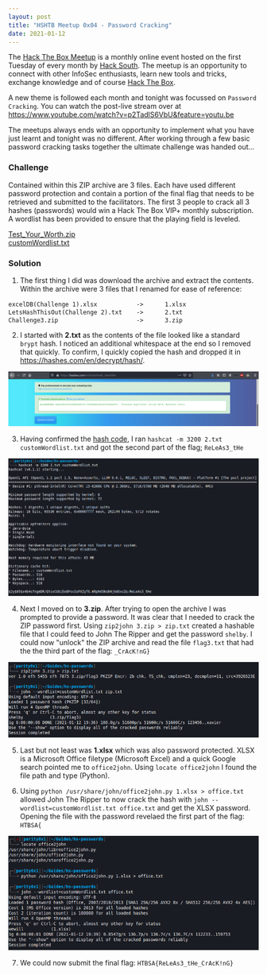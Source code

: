 ```yaml
---
layout: post
title: "HSHTB Meetup 0x04 - Password Cracking"
date: 2021-01-12
---
```


The [Hack The Box Meetup](https://www.meetup.com/Hack-The-Box-Meetup-South-Africa/) is a monthly online event hosted on the first Tuesday of every month by [Hack South](https://hacksouth.africa/). The meetup is an opportunity to connect with other InfoSec enthusiasts, learn new tools and tricks, exchange knowledge and of course [Hack The Box](https://www.hackthebox.eu/).

A new theme is followed each month and tonight was focussed on `Password Cracking`. You can watch the post-live stream over at https://www.youtube.com/watch?v=p2TadlS6VbU&feature=youtu.be

The meetups always ends with an opportunity to implement what you have just learnt and tonight was no different. After working through a few basic password cracking tasks together the ultimate challenge was handed out...

 



### Challenge

Contained within this ZIP archive are 3 files. Each have used different password protection and contain a portion of the final flag that needs to be retrieved and submitted to the facilitators. The first 3 people to crack all 3 hashes (passwords) would win a Hack The Box VIP+ monthly subscription. A wordlist has been provided to ensure that the playing field is leveled.

[Test_Your_Worth.zip](/assets/hshtb/Test_Your_Worth.zip)  
[customWordlist.txt](/assets/hshtb/customWordlist.txt)

### Solution

1. The first thing I did was download the archive and extract the contents. Within the archive were 3 files that I renamed for ease of reference:
```
excelDB(Challenge 1).xlsx           ->      1.xlsx
LetsHashThisOut(Challenge 2).txt    ->      2.txt
Challenge3.zip                      ->      3.zip
```

2. I started with **2.txt** as the contents of the file looked like a standard `brypt` hash. I noticed an additional whitespace at the end so I removed that quickly. To confirm, I quickly copied the hash and dropped it in https://hashes.com/en/decrypt/hash/.

![](/assets/hshtb/hshtb-0x04-01.png)

3. Having confirmed the [hash code](https://hashcat.net/wiki/doku.php?id=example_hashes), I ran `hashcat -m 3200 2.txt customWordlist.txt` and got the second part of the flag; `ReLeAs3_tHe`

![](/assets/hshtb/hshtb-0x04-02.png)

4. Next I moved on to **3.zip**. After trying to open the archive I was prompted to provide a password. It was clear that I needed to crack the ZIP password first. Using `zip2john 3.zip > zip.txt` created a hashable file that I could feed to John The Ripper and get the password `shelby`. I could now "unlock" the ZIP archive and read the file `flag3.txt` that had the the third part of the flag: `_CrAcK!nG}`

![](/assets/hshtb/hshtb-0x04-03.png)

5. Last but not least was **1.xlsx** which was also password protected. XLSX is a Microsoft Office filetype (Microsoft Excel) and a quick Google search pointed me to `office2john`. Using `locate office2john` I found the file path and type (Python).

6. Using `python /usr/share/john/office2john.py 1.xlsx > office.txt` allowed John The Ripper to now crack the hash with `john --wordlist=customWordlist.txt office.txt` and get the XLSX password. Opening the file with the password revelaed the first part of the flag: `HTBSA{`

![](/assets/hshtb/hshtb-0x04-04.png)

7. We could now submit the final flag: `HTBSA{ReLeAs3_tHe_CrAcK!nG}`